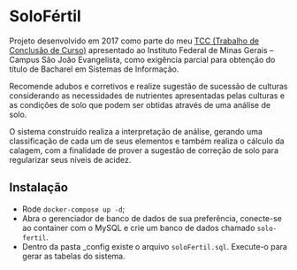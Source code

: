 # SoloFértil

Projeto desenvolvido em 2017 como parte do meu [TCC (Trabalho de Conclusão de Curso)](https://www.sje.ifmg.edu.br/portal/images/artigos/biblioteca/TCCs/Sistemas_de_informacao/2017/KENIA_ALVES_PEREIRA_ARAUJO_ROCHELE_EDENIS_MIRANDA.pdf) apresentado ao Instituto Federal de Minas Gerais – Campus São João Evangelista, como exigência parcial para obtenção do título de Bacharel em Sistemas de Informação.

Recomende adubos e corretivos e realize sugestão de sucessão de culturas considerando as necessidades de nutrientes apresentadas pelas culturas e as condições de solo que podem ser obtidas através de uma análise de solo.

O sistema construído realiza a interpretação de análise, gerando uma classificação de cada um de seus elementos e também realiza o cálculo da calagem, com a finalidade de prover a sugestão de correção de solo para regularizar seus níveis de acidez.

## Instalação

- Rode `docker-compose up -d`;
- Abra o gerenciador de banco de dados de sua preferência, conecte-se ao container com o MySQL e crie um banco de dados chamado `solo-fertil`.
- Dentro da pasta _config existe o arquivo `soloFertil.sql`. Execute-o para gerar as tabelas do sistema.
